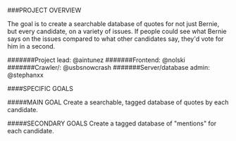 ###PROJECT OVERVIEW

The goal is to create a searchable database of quotes for not just Bernie, but every candidate, on a variety of issues. If people could see what Bernie says on the issues compared to what other candidates say, they'd vote for him in a second.

#######Project lead: @aintunez
#######Frontend: @nolski
#######Crawler/: @usbsnowcrash
#######Server/database admin: @stephanxx

####SPECIFIC GOALS

#####MAIN GOAL
Create a searchable, tagged database of quotes by each candidate.

#####SECONDARY GOALS
Create a tagged database of "mentions" for each candidate.
